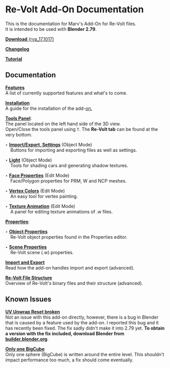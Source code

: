 # Re-Volt Add-On Documentation

This is the documentation for Marv's Add-On for Re-Volt files.  
It is intended to be used with **Blender 2.79**.

[**Download** (rva_17.1017)](https://github.com/Yethiel/re-volt-addon/releases/tag/rva_17.1017)

[**Changelog**](changelog/index.html)

[**Tutorial**](http://learn.re-volt.io)

## Documentation

[**Features**](features/index.html)  
A list of currently supported features and what's to come.

[**Installation**](installation/index.html)  
A guide for the installation of the add-<u>on.</u>

<u>**Tools Panel**</u>:  
The panel located on the left hand side of the 3D view.  
Open/Close the tools panel using `T`. The **Re-Volt tab** can be found at the very bottom.  

‣ [**Import/Export, Settings**](tools-panel-io-settings/index.html) (Object Mode)  
&nbsp;&nbsp;&nbsp;&nbsp;Buttons for importing and exporting files as well as settings.

‣ [**Light**](tools-panel-light/index.html) (Object Mode)  
&nbsp;&nbsp;&nbsp;&nbsp;Tools for shading cars and generating shadow textures.

‣ [**Face Properties**](tools-panel-faceprops/index.html) (Edit Mode)  
&nbsp;&nbsp;&nbsp;&nbsp;Face/Polygon properties for PRM, W and NCP meshes.

‣ [**Vertex Colors**](tools-panel-vcol/index.html) (Edit Mode)  
&nbsp;&nbsp;&nbsp;&nbsp;An easy tool for vertex painting.

‣ [**Texture Animation**](tools-panel-texanim/index.html) (Edit Mode)  
&nbsp;&nbsp;&nbsp;&nbsp;A panel for editing texture animations of .w files.

<u>**Properties**</u>:

‣ [**Object Properties**](object-properties/index.html)  
&nbsp;&nbsp;&nbsp;&nbsp;Re-Volt object properties found in the Properties editor.

‣ [**Scene Properties**](scene-properties/index.html)  
&nbsp;&nbsp;&nbsp;&nbsp;Re-Volt scene (.w) properties.

[**Import and Export**](import-export/index.html)  
Read how the add-on handles import and export (advanced).

[**Re-Volt File Structure**](structure/index.html)  
Overview of Re-Volt's binary files and their structure (advanced).

## Known Issues

**<u>UV Unwrap Reset broken</u>**  
Not an issue with this add-on directly, however, there is a bug in Blender that is caused by a feature used by the add-on. I reported this bug and it has recently been fixed. The fix sadly didn't make it into 2.79 yet. **To obtain a version with the fix included, download Blender from [builder.blender.org](http://builder.blender.org)**.

**<u>Only one BigCube</u>**  
Only one sphere (BigCube) is written around the entire level. This shouldn't impact performance too much, a fix should come eventually.